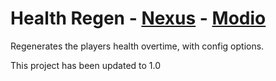 # Health Regen - [Nexus](https://www.nexusmods.com/bladeandsorcery/mods/9617) - [Modio](https://mod.io/g/blade-and-sorcery/m/health-regen) 
Regenerates the players health overtime, with config options.

This project has been updated to 1.0
